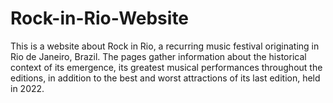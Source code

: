 # Rock-in-Rio-Website
This is a website about Rock in Rio, a recurring music festival originating in Rio de Janeiro, Brazil. The pages gather information about the historical context of its emergence, its greatest musical performances throughout the editions, in addition to the best and worst attractions of its last edition, held in 2022.
